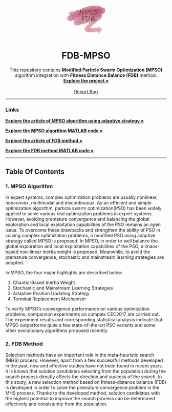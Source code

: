 <!-- PROJECT LOGO -->
<p align="center">
  <a href="https://github.com/betulcalik/FDB-MPSO">
    <img src="https://github.com/betulcalik/FDB-MPSO/blob/main/images/logo.png" alt="Logo" width="130" height="100">
  </a>

  <h1 align="center"> FDB-MPSO </h1>

  <p align="center">
    This repository contains <strong>Modified Particle Swarm Optimization (MPSO)</strong> algorithm integration with <strong>Fitness Distance Balance (FDB)</strong> method.
    <br />
    <a href="https://github.com/betulcalik/FDB-MPSO"><strong>Explore the project »</strong></a>
    <br />
    <br />
    <a href="https://github.com/betulcalik/FDB-MPSO/issues">Report Bug</a>
  </p>
</p>

---
<!-- Article and code links -->

### Links

<a href="https://www.sciencedirect.com/science/article/abs/pii/S0957417420301780?via%3Dihub"><strong>Explore the article of MPSO algorithm using adaptive strategy »</strong></a>

<a href="https://github.com/lhustl/MPSO"><strong>Explore the MPSO algorithm MATLAB code »</strong></a>

<a href="https://www.sciencedirect.com/science/article/abs/pii/S0950705119305167"><strong>Explore the article of FDB method »</strong></a>

<a href="https://www.mathworks.com/matlabcentral/fileexchange/72311-fdb-sos"><strong>Explore the FDB method MATLAB code »</strong></a>

---

<!-- Table Of Contents -->

## Table Of Contents

### 1. MPSO Algorithm

<p>In expert systems, complex optimization problems are usually nonlinear, nonconvex, multimodal and discontinuous. As an efficient and simple optimization algorithm, particle swarm optimization(PSO) has been widely applied to solve various real optimization problems in expert systems. However, avoiding premature convergence and balancing the global exploration and local exploitation capabilities of the PSO remains an open issue. To overcome these drawbacks and strengthen the ability of PSO in solving complex optimization problems, a modified PSO using adaptive strategy called MPSO is proposed. In MPSO, in order to well balance the global exploration and local exploitation capabilities of the PSO, a chaos-based non-linear inertia weight is proposed. Meanwhile, to avoid the premature convergence, stochastic and mainstream learning strategies are adopted. </p>

<p>In MPSO, the four major highlights are described below.</p>
<ol>
    <li> Chaotic-Based Inertia Weight </li>
    <li> Stochastic and Mainstream Learning Strategies </li>
    <li> Adaptive Position Updating Strategy </li>
    <li> Terminal Replacement Mechanism </li>
</ol>

<p>To verify MPSO’s convergence performance on various optimization
problems, comparison experiments on complex CEC2017 are carried out. The experiment results
and corresponding statistical analysis indicate that MPSO outperforms quite a few state-of-the-art
PSO variants and some other evolutionary algorithms proposed recently.</p>

### 2. FDB Method

Selection methods have an important role in the meta-heuristic search (MHS) process. However, apart from a few successful methods developed in the past, new and effective studies have not been found in recent years. It is known that solution candidates selecting from the population during the search process directly affects the direction and success of the search. In this study, a new selection method based on fitness-distance balance (FDB) is developed in order to solve the premature convergence problem in the MHS process. Thanks to the developed method, solution candidates with the highest potential to improve the search process can be determined effectively and consistently from the population. 
